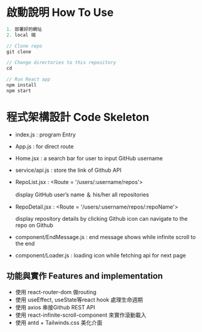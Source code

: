 # 啟動說明 ****How To Use****

```js
1. 部署好的網址
2. local 端

// Clone repo 
git clone 

// Change directories to this repository
cd

// Run React app
npm install
npm start
```
# ****程式架構設計 Code Skeleton****

- index.js : program Entry
- App.js : for direct route
- Home.jsx : a search bar for user to input GitHub username
- service/api.js : store the link of Github API
- RepoList.jsx : <Route = '/users/:username/repos'>
    
    display GitHub user’s name ＆ his/her all repositories
    
- RepoDetail.jsx : <Route = '/users/:username/repos/:repoName'>
    
    display repository details by clicking Github icon can  navigate to the repo on Github
    
- component/EndMessage.js : end message shows while infinite scroll to the end
- component/Loader.js : loading icon while fetching api for next page

## **功能與實作 Features and implementation**

- 使用 react-router-dom 做routing
- 使用 useEffect, useState等react hook 處理生命週期
- 使用 axios 串接Github REST API
- 使用 react-infinite-scroll-component 來實作滾動載入
- 使用 antd + Tailwinds.css 美化介面
